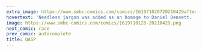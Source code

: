 ```yaml
---
extra_image: https://www.smbc-comics.com/comics/161971020720210429after.png
hovertext: 'Needless jargon was added as an homage to Daniel Dennett. '
image: https://www.smbc-comics.com/comics/1619710128-20210429.png
next_comic: race
prev_comic: autocomplete
title: QASP
---
```


